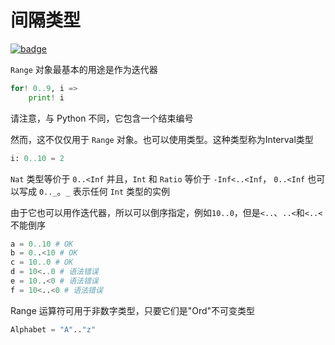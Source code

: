 # 间隔类型

[![badge](https://img.shields.io/endpoint.svg?url=https%3A%2F%2Fgezf7g7pd5.execute-api.ap-northeast-1.amazonaws.com%2Fdefault%2Fsource_up_to_date%3Fowner%3Derg-lang%26repos%3Derg%26ref%3Dmain%26path%3Ddoc/EN/syntax/type/10_interval.md%26commit_hash%3Db713e6f5cf9570255ccf44d14166cb2a9984f55a)](https://gezf7g7pd5.execute-api.ap-northeast-1.amazonaws.com/default/source_up_to_date?owner=erg-lang&repos=erg&ref=main&path=doc/EN/syntax/type/10_interval.md&commit_hash=b713e6f5cf9570255ccf44d14166cb2a9984f55a)

`Range` 对象最基本的用途是作为迭代器

```python
for! 0..9, i =>
    print! i
```

请注意，与 Python 不同，它包含一个结束编号

然而，这不仅仅用于 `Range` 对象。也可以使用类型。这种类型称为Interval类型

```python
i: 0..10 = 2
```

`Nat` 类型等价于 `0..<Inf` 并且，`Int` 和 `Ratio` 等价于 `-Inf<..<Inf`，
`0..<Inf` 也可以写成 `0.._`。`_` 表示任何 `Int` 类型的实例

由于它也可以用作迭代器，所以可以倒序指定，例如`10..0`，但是`<..`、`..<`和`<..<`不能倒序

```python
a = 0..10 # OK
b = 0..<10 # OK
c = 10..0 # OK
d = 10<..0 # 语法错误
e = 10..<0 # 语法错误
f = 10<..<0 # 语法错误
```

Range 运算符可用于非数字类型，只要它们是"Ord"不可变类型

```python
Alphabet = "A".."z"
```
